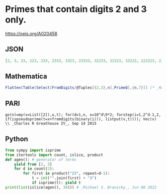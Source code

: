# Primes that contain digits 2 and 3 only\.
https://oeis.org/A020458
## JSON
```JSON
[2, 3, 23, 223, 233, 2333, 3323, 23333, 32233, 32323, 33223, 222323, 232333, 233323, 323233, 323333, 333233, 333323, 2222333, 2223233, 2232323, 2233223, 2332333, 2333323, 3222223, 3223223, 3223333, 3233323, 3233333, 3332233, 3333233, 22222223, 22223323, 22232233]
```
## Mathematica
```Mathematica
Flatten[Table[Select[FromDigits/@Tuples[{2,3},n],PrimeQ],{n,7}]] (* _Harvey P. Dale_, Jul 13 2012 *)
```
## PARI
```PARI
go(n)=my(v=List([2]),x,t); for(d=1,n, x=10^d\9*2; forstep(i=1,2^d-1,2, if(ispseudoprime(t=x+fromdigits(binary(i))), listput(v,t)))); Vec(v) \\ _Charles R Greathouse IV_, Sep 14 2015
```
## Python
```Python
from sympy import isprime
from itertools import count, islice, product
def agen(): # generator of terms
    yield from [2, 3]
    for d in count(2):
        for first in product("23", repeat=d-1):
            t = int("".join(first) + "3")
            if isprime(t): yield t
print(list(islice(agen(), 34))) # _Michael S. Branicky_, Jun 08 2022
```
